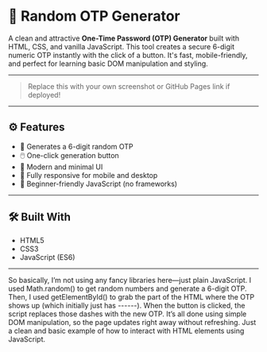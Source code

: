 # 🔐 Random OTP Generator

A clean and attractive **One-Time Password (OTP) Generator** built with HTML, CSS, and vanilla JavaScript. This tool creates a secure 6-digit numeric OTP instantly with the click of a button. It's fast, mobile-friendly, and perfect for learning basic DOM manipulation and styling.

---

> Replace this with your own screenshot or GitHub Pages link if deployed!

---

## ⚙️ Features

- 🎲 Generates a 6-digit random OTP
- 🖱️ One-click generation button
- 💎 Modern and minimal UI
- 📱 Fully responsive for mobile and desktop
- 🧠 Beginner-friendly JavaScript (no frameworks)

---

## 🛠️ Built With

- HTML5
- CSS3
- JavaScript (ES6)

---

So basically, I’m not using any fancy libraries here—just plain JavaScript. I used Math.random() to get random numbers and generate a 6-digit OTP. Then, I used getElementById() to grab the part of the HTML where the OTP shows up (which initially just has ------). When the button is clicked, the script replaces those dashes with the new OTP. It’s all done using simple DOM manipulation, so the page updates right away without refreshing. Just a clean and basic example of how to interact with HTML elements using JavaScript.
